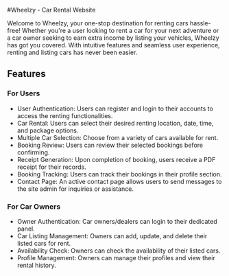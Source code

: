 #Wheelzy - Car Rental Website

Welcome to Wheelzy, your one-stop destination for renting cars hassle-free! Whether you're a user looking to rent a car for your next adventure or a car owner seeking to earn extra income by listing your vehicles, Wheelzy has got you covered. With intuitive features and seamless user experience, renting and listing cars has never been easier.

<h2>Features</h2>

<h3>For Users</h3>
<ul>
    <li>User Authentication: Users can register and login to their accounts to access the renting functionalities.</li>
    <li>Car Rental: Users can select their desired renting location, date, time, and package options.</li>
    <li>Multiple Car Selection: Choose from a variety of cars available for rent.</li>
    <li>Booking Review: Users can review their selected bookings before confirming.</li>
    <li>Receipt Generation: Upon completion of booking, users receive a PDF receipt for their records.</li>
    <li>Booking Tracking: Users can track their bookings in their profile section.</li>
    <li>Contact Page: An active contact page allows users to send messages to the site admin for inquiries or assistance.</li>
</ul>

<h3>For Car Owners</h3>
<ul>
    <li>Owner Authentication: Car owners/dealers can login to their dedicated panel.</li>
    <li>Car Listing Management: Owners can add, update, and delete their listed cars for rent.</li>
    <li>Availability Check: Owners can check the availability of their listed cars.</li>
    <li>Profile Management: Owners can manage their profiles and view their rental history.</li>
</ul>

